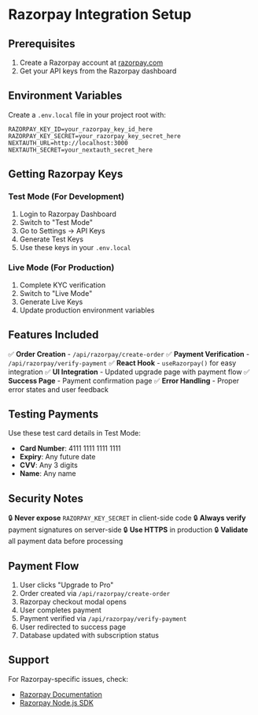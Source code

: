 # Razorpay Integration Setup

## Prerequisites
1. Create a Razorpay account at [razorpay.com](https://razorpay.com)
2. Get your API keys from the Razorpay dashboard

## Environment Variables
Create a `.env.local` file in your project root with:

```env
RAZORPAY_KEY_ID=your_razorpay_key_id_here
RAZORPAY_KEY_SECRET=your_razorpay_key_secret_here
NEXTAUTH_URL=http://localhost:3000
NEXTAUTH_SECRET=your_nextauth_secret_here
```

## Getting Razorpay Keys

### Test Mode (For Development)
1. Login to Razorpay Dashboard
2. Switch to "Test Mode" 
3. Go to Settings → API Keys
4. Generate Test Keys
5. Use these keys in your `.env.local`

### Live Mode (For Production)
1. Complete KYC verification
2. Switch to "Live Mode"
3. Generate Live Keys
4. Update production environment variables

## Features Included

✅ **Order Creation** - `/api/razorpay/create-order`
✅ **Payment Verification** - `/api/razorpay/verify-payment` 
✅ **React Hook** - `useRazorpay()` for easy integration
✅ **UI Integration** - Updated upgrade page with payment flow
✅ **Success Page** - Payment confirmation page
✅ **Error Handling** - Proper error states and user feedback

## Testing Payments

Use these test card details in Test Mode:
- **Card Number**: 4111 1111 1111 1111
- **Expiry**: Any future date
- **CVV**: Any 3 digits
- **Name**: Any name

## Security Notes

🔒 **Never expose** `RAZORPAY_KEY_SECRET` in client-side code
🔒 **Always verify** payment signatures on server-side
🔒 **Use HTTPS** in production
🔒 **Validate** all payment data before processing

## Payment Flow

1. User clicks "Upgrade to Pro"
2. Order created via `/api/razorpay/create-order`
3. Razorpay checkout modal opens
4. User completes payment
5. Payment verified via `/api/razorpay/verify-payment`
6. User redirected to success page
7. Database updated with subscription status

## Support

For Razorpay-specific issues, check:
- [Razorpay Documentation](https://razorpay.com/docs/)
- [Razorpay Node.js SDK](https://github.com/razorpay/razorpay-node) 